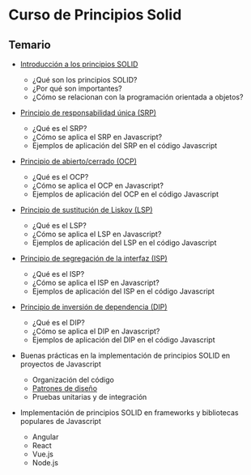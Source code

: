 # Curso de Principios Solid

## Temario

* [Introducción a los principios SOLID](./00-intro/)
  * ¿Qué son los principios SOLID?
  * ¿Por qué son importantes?
  * ¿Cómo se relacionan con la programación orientada a objetos?

* [Principio de responsabilidad única (SRP)](./01-SRP/)
  * ¿Qué es el SRP?
  * ¿Cómo se aplica el SRP en Javascript?
  * Ejemplos de aplicación del SRP en el código Javascript

* [Principio de abierto/cerrado (OCP)](./02-OCP/)
  * ¿Qué es el OCP?
  * ¿Cómo se aplica el OCP en Javascript?
  * Ejemplos de aplicación del OCP en el código Javascript

* [Principio de sustitución de Liskov (LSP)](./03-LSP/)
  * ¿Qué es el LSP?
  * ¿Cómo se aplica el LSP en Javascript?
  * Ejemplos de aplicación del LSP en el código Javascript

* [Principio de segregación de la interfaz (ISP)](./04-ISP/)
  * ¿Qué es el ISP?
  * ¿Cómo se aplica el ISP en Javascript?
  * Ejemplos de aplicación del ISP en el código Javascript

* [Principio de inversión de dependencia (DIP)](./05-DIP/)
  * ¿Qué es el DIP?
  * ¿Cómo se aplica el DIP en Javascript?
  * Ejemplos de aplicación del DIP en el código Javascript

* Buenas prácticas en la implementación de principios SOLID en proyectos de Javascript
  * Organización del código
  * [Patrones de diseño](https://github.com/holasoymalva/curso-patrones-de-disenio)
  * Pruebas unitarias y de integración

* Implementación de principios SOLID en frameworks y bibliotecas populares de Javascript
  * Angular
  * React
  * Vue.js
  * Node.js



